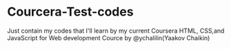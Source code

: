 # Courcera-Test-codes
Just contain my codes that I'll learn by my current Coursera HTML, CSS,and JavaScript for Web development Cource by @ychalilin(Yaakov Chaikin)
